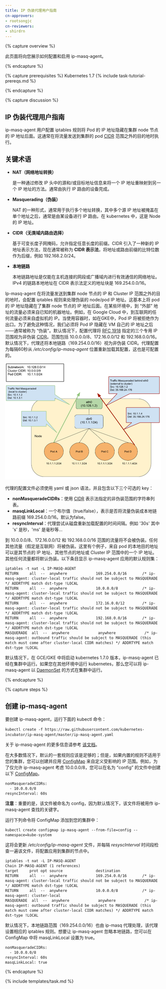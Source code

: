 ```yaml
---
title: IP 伪装代理用户指南
cn-approvers:
- rootsongjc
cn-reviewers:
- shirdrn
---
```


{% capture overview %}

<!--

This page shows how to configure and enable the ip-masq-agent. 

-->

此页面将向您展示如何配置和启用 ip-masq-agent。

{% endcapture %}

{% capture prerequisites %}
Kubernetes 1.7
{% include task-tutorial-prereqs.md %}

{% endcapture %}

{% capture discussion %}

<!--

## IP Masquerade Agent User Guide

The ip-masq-agent configures iptables rules to hide a pod's IP address behind the cluster node's IP address. This is typically done when sending traffic to destinations outside the cluster's pod [CIDR](https://en.wikipedia.org/wiki/Classless_Inter-Domain_Routing) range.

-->

## IP 伪装代理用户指南

ip-masq-agent 用户配置 iptables 规则将 Pod 的 IP 地址隐藏在集群 node 节点的 IP 地址后面。这通常在将流量发送到集群的 pod [CIDR](https://en.wikipedia.org/wiki/Classless_Inter-Domain_Routing) 范围之外的目的地时执行。

<!--

### **Key Terms**

*   **NAT (Network Address Translation)**
    Is a method of remapping one IP address to another by modifying either the source and/or destination address information in the IP header.  Typically performed by a device doing IP routing.
*   **Masquerading**
    A form of NAT that is typically used to perform a many to one address translation, where multiple source IP addresses are masked behind a single address, which is typically the device doing the IP routing. In kubernetes this is the Node's IP address. 
*   **CIDR (Classless Inter-Domain Routing)**
    Based on the variable-length subnet masking, allows specifying arbitrary-length prefixes. CIDR introduced a new method of representation for IP addresses, now commonly known as **CIDR notation**, in which an address or routing prefix is written with a suffix indicating the number of bits of the prefix, such as 192.168.2.0/24.
*   **Link Local**
    A link-local address is a network address that is valid only for communications within the network segment or the broadcast domain that the host is connected to. Link-local addresses for IPv4 are defined in the address block 169.254.0.0/16 in CIDR notation.

-->

## 关键术语

- **NAT（网络地址转换）**

  是一种通过修改 IP 头中的源和/或目标地址信息来将一个 IP 地址重映射到另一个 IP 地址的方法。通常由执行 IP 路由的设备完成。

- **Masquerading（伪装）**

  NAT 的一种形式，通常用于执行多个地址转换，其中多个源 IP 地址被掩盖在单个地址之后，通常是由某设备进行 IP 路由。在 kubernetes 中，这是 Node 的 IP 地址。

- **CIDR（无类域内路由选择）**

  基于可变长度子网掩码，允许指定任意长度的前缀。CIDR 引入了一种新的 IP 地址表示方法，现在通常被称为 **CIDR 表示法**，将地址或路由前缀的比特位数作为后缀，例如 192.168.2.0/24。

- **本地链路**

  本地链路地址是仅能在主机连接的网段或广播域内进行有效通信的网络地址。IPv4 的链路本地地址在 CIDR 表示法定义的地址块是 169.254.0.0/16。

<!--

The ip-masq-agent configures iptables rules to handle masquerading node/pod IP addresses when sending traffic to destinations outside the cluster node's IP and the Cluster IP range.  This essentially hides pod IP addresses behind the cluster node's IP address.  In some environments, traffic to "external" addresses must come from a known machine address. For example, in Google Cloud, any traffic to the internet must come from a VM's IP.  When containers are used, as in GKE, the Pod IP will be rejected for egress. To avoid this, we must hide the Pod IP behind the VM's own IP address - generally known as "masquerade". By default, the agent is configured to treat the three private IP ranges specified by [RFC 1918](https://tools.ietf.org/html/rfc1918) as non-masquerade [CIDR](https://en.wikipedia.org/wiki/Classless_Inter-Domain_Routing).  These ranges are 10.0.0.0/8, 172.16.0.0/12, and 192.168.0.0/16. The agent will also treat link-local (169.254.0.0/16) as a non-masquerade CIDR by default.  The agent is configured to reload its configuration from the location */etc/config/ip-masq-agent* every 60 seconds, which is also configurable.

-->

Ip-masq-agent 在将流量发送到集群 node 节点的 IP 和 Cluster IP 范围之外的目的地时，会配置 iptables 规则来处理伪装的 node/pod IP 地址。这基本上将 pod 的 IP 地址隐藏在了集群 node 节点的 IP 地址后面。在某些环境中，到 “外部” 地址的流量必须来自已知的机器地址。例如，在 Google Cloud 中，到互联网的任何流量必须来自虚拟机的 IP。当使用容器时，如在GKE中，Pod IP 将被拒绝作为出口。为了避免这种情况，我们必须将 Pod IP 隐藏在 VM 自己的 IP 地址之后——通常被称为 “伪装”。默认情况下，配置代理将 [RFC 1918](https://tools.ietf.org/html/rfc1918) 指定的三个专用 IP 范围视为非伪装 [CIDR](https://en.wikipedia.org/wiki/Classless_Inter-Domain_Routing)。范围包括 10.0.0.0/8、172.16.0.0/12 和 192.168.0.0/16。默认情况下，代理还将本地链路（169.254.0.0/16）视为非伪装 CIDR。代理配置为每隔60秒从  */etc/config/ip-masq-agent* 位置重新加载其配置，这也是可配置的。

![masq/non-masq example](/images/docs/ip-masq.png)

<!--

The agent configuration file must be written in yaml or json syntax, and may contain three optional keys:

*   **nonMasqueradeCIDRs:** A list of strings in [CIDR](https://en.wikipedia.org/wiki/Classless_Inter-Domain_Routing) notation that specify the non-masquerade ranges.
*   **masqLinkLocal:** A boolean (true / false) which indicates whether to masquerade traffic to the link local prefix 169.254.0.0/16. False by default.
*   **resyncInterval:** An interval at which the agent attempts to reload config from disk. e.g. '30s' where 's' is seconds, 'ms' is milliseconds etc...

-->

代理的配置文件必须使用 yaml 或 json 语法，并且包含以下三个可选的 key：

- **nonMasqueradeCIDRs**：使用 [CIDR](https://en.wikipedia.org/wiki/Classless_Inter-Domain_Routing) 表示法指定的非伪装范围的字符串列表。
- **masqLinkLocal**：一个布尔值（true/false），表示是否将流量伪装成本地链路前缀 169.254.0.0/16。默认为false。
- **resyncInterval**：代理尝试从磁盘重新加载配置的时间间隔。例如 '30s' 其中 's' 是秒，'ms' 是毫秒等...

<!--

Traffic to 10.0.0.0/8, 172.16.0.0/12 and 192.168.0.0/16) ranges will NOT be masqueraded. Any other traffic (assumed to be internet) will be masqueraded.  An example of a local destination from a pod could be its Node's IP address as well as another node's address or one of the IP addresses in Cluster's IP range.   Any other traffic will be masqueraded by default.  The below entries show the default set of rules that are applied by the ip-masq-agent:

-->

到 10.0.0.0/8、172.16.0.0/12 和 192.168.0.0/16 范围的流量将不会被伪装。任何其他流量（假定是互联网）将被伪装。这里有个例子，来自 pod 的本地目的地址可以是其节点的 IP 地址、其他节点的地址或 Cluster IP 范围中的一个 IP 地址。其他任何流量都将默认伪装。以下条目显示 ip-masq-agent 应用的默认规则集：

```
iptables -t nat -L IP-MASQ-AGENT
RETURN     all  --  anywhere             169.254.0.0/16       /* ip-masq-agent: cluster-local traffic should not be subject to MASQUERADE */ ADDRTYPE match dst-type !LOCAL
RETURN     all  --  anywhere             10.0.0.0/8           /* ip-masq-agent: cluster-local traffic should not be subject to MASQUERADE */ ADDRTYPE match dst-type !LOCAL
RETURN     all  --  anywhere             172.16.0.0/12        /* ip-masq-agent: cluster-local traffic should not be subject to MASQUERADE */ ADDRTYPE match dst-type !LOCAL
RETURN     all  --  anywhere             192.168.0.0/16       /* ip-masq-agent: cluster-local traffic should not be subject to MASQUERADE */ ADDRTYPE match dst-type !LOCAL
MASQUERADE  all  --  anywhere             anywhere             /* ip-masq-agent: outbound traffic should be subject to MASQUERADE (this match must come after cluster-local CIDR matches) */ ADDRTYPE match dst-type !LOCAL
```

<!--

By default, in GCE/GKE starting with Kubernetes version 1.7.0, the ip-masq-agent will run in your cluster.  If you are running in another environment, you can add the ip-masq-agent [DaemonSet](/docs/concepts/workloads/controllers/daemonset/) to your cluster:

-->

默认情况下，在 GCE/GKE 中将启动 kubernetes 1.7.0 版本，ip-masq-agent 已经在集群中运行。如果您在其他环境中运行 kubernetes，那么您可以将 ip-masq-agent 以 [DaemonSet](/docs/concepts/workloads/controllers/daemonset/) 的方式在集群中运行。

{% endcapture %}

{% capture steps %}

<!--

## Create an ip-masq-agent
To create an ip-masq-agent, run the following kubectl command:

`
kubectl create -f https://raw.githubusercontent.com/kubernetes-incubator/ip-masq-agent/master/ip-masq-agent.yaml
`

More information can be found in the ip-masq-agent documentation [here](https://github.com/kubernetes-incubator/ip-masq-agent)

In most cases, the default set of rules should be sufficient; however, if this is not the case for your cluster, you can create and apply a [ConfigMap](/docs/tasks/configure-pod-container/configmap/) to customize the IP ranges that are affected.  For example, to allow only 10.0.0.0/8 to be considered by the ip-masq-agent, you can create the following [ConfigMap](/docs/tasks/configure-pod-container/configmap/) in a file called "config".
**Note:** It is important that the file is called config since, by default, that will be used as the key for lookup by the ip-masq-agent:

-->

## 创建 ip-masq-agent

要创建 ip-masq-agent，运行下面的 kubectl 命令：

`
kubectl create -f https://raw.githubusercontent.com/kubernetes-incubator/ip-masq-agent/master/ip-masq-agent.yaml
`

关于 ip-masq-agent 的更多信息请参考 [该文档](https://github.com/kubernetes-incubator/ip-masq-agent)。

在大多数情况下，默认的一套规则应该是足够的；但是，如果内置的规则不适用于您的集群，您可以创建并应用 [ConfigMap](/docs/tasks/configure-pod-container/configmap/) 来自定义受影响的 IP 范围。例如，为了仅允许 ip-masq-agent 考虑 10.0.0.0/8，您可以在名为 “config” 的文件中创建以下 [ConfigMap](/docs/tasks/configure-pod-container/configmap)。

```
nonMasqueradeCIDRs:
  - 10.0.0.0/8
resyncInterval: 60s
```

**注意**：重要的是，该文件被命名为 config，因为默认情况下，该文件将被用作 ip-masq-agent 查找的关键字。

<!--

Run the following command to add the config map to your cluster:

-->

运行下列命令将 ConfigMap 添加到您的集群中：

```
kubectl create configmap ip-masq-agent --from-file=config --namespace=kube-system
```

<!--

This will update a file located at */etc/config/ip-masq-agent* which is periodically checked every *resyscInterval* and applied to the cluster node.
After the resync interval has expired, you should see the iptables rules reflect your changes:

-->

这将会更新 */etc/config/ip-masq-agent* 文件，并每隔 *resyscInterval* 时间段检查一遍该文件，将配置应用到集群的节点中。

```
iptables -t nat -L IP-MASQ-AGENT
Chain IP-MASQ-AGENT (1 references)
target     prot opt source               destination         
RETURN     all  --  anywhere             169.254.0.0/16       /* ip-masq-agent: cluster-local traffic should not be subject to MASQUERADE */ ADDRTYPE match dst-type !LOCAL
RETURN     all  --  anywhere             10.0.0.0/8           /* ip-masq-agent: cluster-local
MASQUERADE  all  --  anywhere             anywhere             /* ip-masq-agent: outbound traffic should be subject to MASQUERADE (this match must come after cluster-local CIDR matches) */ ADDRTYPE match dst-type !LOCAL
```

<!--

By default, the link local range (169.254.0.0/16) is also handled by the ip-masq agent, which sets up the appropriate iptables rules.  To have the ip-masq-agent ignore link local, you can set *masqLinkLocal*  to true in the config map.

-->

默认情况下，本地链路范围（169.254.0.0/16）也由 ip-masq 代理处理，该代理设置相应的 iptables 规则。想要让 ip-masq-agent 忽略本地链路，您可以在 ConfigMap 中将 masqLinkLocal 设置为 true。

```
nonMasqueradeCIDRs:
  - 10.0.0.0/8
resyncInterval: 60s
masqLinkLocal: true
```
{% endcapture %}

{% include templates/task.md %}
